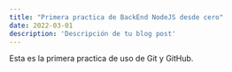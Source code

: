 ```yaml
---
title: "Primera practica de BackEnd NodeJS desde cero"
date: 2022-03-01
description: 'Descripción de tu blog post'
---
```


Esta es la primera practica de uso de Git y GitHub.
